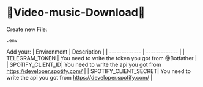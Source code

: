 # 🎵Video-music-Download🎥
Create new File:
```
.env
```
Add your:
| Environment   | Description |
| ------------- | ------------- |
| TELEGRAM_TOKEN  |  You need to write the token you got from @Botfather  |
| SPOTIFY_CLIENT_ID|  You need to write the api you got from https://developer.spotify.com/ |
| SPOTIFY_CLIENT_SECRET|  You need to write the api you got from https://developer.spotify.com/ |
